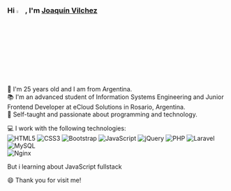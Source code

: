 ### Hi <img src="https://raw.githubusercontent.com/TheDudeThatCode/TheDudeThatCode/master/Assets/Hi.gif" width="4%">, I'm <a href="https://www.linkedin.com/in/joaquinvilchez/" target="_blank">Joaquín Vilchez</a>

🌱 I'm 25 years old and I am from Argentina.  
📚 I'm an advanced student of Information Systems Engineering and Junior Frontend Developer at eCloud Solutions in Rosario, Argentina.  
🔨 Self-taught and passionate about programming and technology.

💻 I work with the following technologies:  
<img alt="HTML5" src="https://img.shields.io/badge/html5-%23E34F26.svg?&style=for-the-badge&logo=html5&logoColor=white"/> 
<img alt="CSS3" src="https://img.shields.io/badge/css3-%231572B6.svg?&style=for-the-badge&logo=css3&logoColor=white"/>
<img alt="Bootstrap" src="https://img.shields.io/badge/bootstrap-%23563D7C.svg?&style=for-the-badge&logo=bootstrap&logoColor=white"/>
<img alt="JavaScript" src="https://img.shields.io/badge/javascript-%23323330.svg?&style=for-the-badge&logo=javascript&logoColor=%23F7DF1E"/>
<img alt="jQuery" src="https://img.shields.io/badge/jquery-%230769AD.svg?&style=for-the-badge&logo=jquery&logoColor=white"/>
<img alt="PHP" src="https://img.shields.io/badge/php-%23777BB4.svg?&style=for-the-badge&logo=php&logoColor=white"/>
<img alt="Laravel" src="https://img.shields.io/badge/laravel-%23FF2D20.svg?&style=for-the-badge&logo=laravel&logoColor=white"/>
<img alt="MySQL" src="https://img.shields.io/badge/mysql-%2300f.svg?&style=for-the-badge&logo=mysql&logoColor=white"/>  
<img alt="Nginx" src="https://img.shields.io/badge/nginx-%23009639.svg?&style=for-the-badge&logo=nginx&logoColor=white"/>
  
  But i learning about JavaScript fullstack
  
 😄 Thank you for visit me! 

<!--
**JoaquinVilchez/JoaquinVilchez** is a ✨ _special_ ✨ repository because its `README.md` (this file) appears on your GitHub profile.
- 👯 I’m looking to collaborate on ...
- 🤔 I’m looking for help with ...
- 💬 Ask me about ...
- 📫 How to reach me: ...
- 😄 Pronouns: ...
- ⚡ Fun fact: ...
-->

